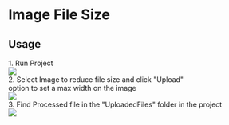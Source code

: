 <h1>Image File Size</h1>
<h2>Usage</h2>
1. Run Project
<br/>
<img src="https://i.imgur.com/qqFIbNz.png">
<br/>
2. Select Image to reduce file size and click "Upload"
<br/>
option to set a max width on the image
<br/>
<img src="https://i.imgur.com/UlxXvZi.png">
<br/>
3. Find Processed file in the "UploadedFiles" folder in the project
<br/>
<img src="https://i.imgur.com/XmKOLwb.png">